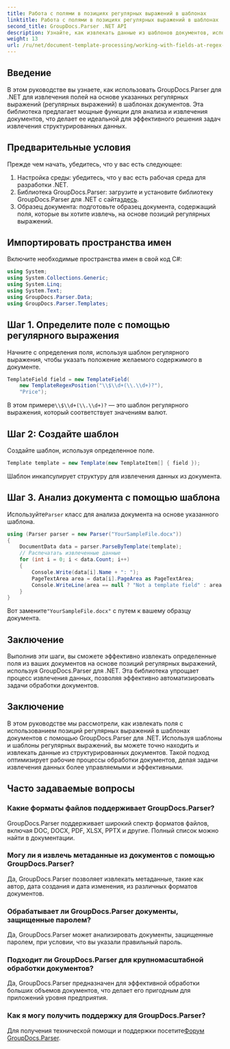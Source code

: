 ```yaml
---
title: Работа с полями в позициях регулярных выражений в шаблонах
linktitle: Работа с полями в позициях регулярных выражений в шаблонах
second_title: GroupDocs.Parser .NET API
description: Узнайте, как извлекать данные из шаблонов документов, используя позиции регулярных выражений, с помощью GroupDocs.Parser для .NET. Эффективно автоматизируйте задачи по извлечению данных.
weight: 13
url: /ru/net/document-template-processing/working-with-fields-at-regex-positions-in-templates/
---
```

## Введение
В этом руководстве вы узнаете, как использовать GroupDocs.Parser для .NET для извлечения полей на основе указанных регулярных выражений (регулярных выражений) в шаблонах документов. Эта библиотека предлагает мощные функции для анализа и извлечения документов, что делает ее идеальной для эффективного решения задач извлечения структурированных данных.
## Предварительные условия
Прежде чем начать, убедитесь, что у вас есть следующее:
1. Настройка среды: убедитесь, что у вас есть рабочая среда для разработки .NET.
2.  Библиотека GroupDocs.Parser: загрузите и установите библиотеку GroupDocs.Parser для .NET с сайта[здесь](https://releases.groupdocs.com/parser/net/).
3. Образец документа: подготовьте образец документа, содержащий поля, которые вы хотите извлечь, на основе позиций регулярных выражений.

## Импортировать пространства имен
Включите необходимые пространства имен в свой код C#:
```csharp
using System;
using System.Collections.Generic;
using System.Linq;
using System.Text;
using GroupDocs.Parser.Data;
using GroupDocs.Parser.Templates;
```
## Шаг 1. Определите поле с помощью регулярного выражения
Начните с определения поля, используя шаблон регулярного выражения, чтобы указать положение желаемого содержимого в документе.
```csharp
TemplateField field = new TemplateField(
    new TemplateRegexPosition("\\$\\d+(\\.\\d+)?"),
    "Price");
```
 В этом примере`\\$\\d+(\\.\\d+)?` — это шаблон регулярного выражения, который соответствует значениям валют.
## Шаг 2: Создайте шаблон
Создайте шаблон, используя определенное поле.
```csharp
Template template = new Template(new TemplateItem[] { field });
```
Шаблон инкапсулирует структуру для извлечения данных из документа.
## Шаг 3. Анализ документа с помощью шаблона
 Используйте`Parser` класс для анализа документа на основе указанного шаблона.
```csharp
using (Parser parser = new Parser("YourSampleFile.docx"))
{
    DocumentData data = parser.ParseByTemplate(template);
    // Распечатать извлеченные данные
    for (int i = 0; i < data.Count; i++)
    {
        Console.Write(data[i].Name + ": ");
        PageTextArea area = data[i].PageArea as PageTextArea;
        Console.WriteLine(area == null ? "Not a template field" : area.Text);
    }
}
```
 Вот замените`"YourSampleFile.docx"` с путем к вашему образцу документа.

## Заключение
Выполнив эти шаги, вы сможете эффективно извлекать определенные поля из ваших документов на основе позиций регулярных выражений, используя GroupDocs.Parser для .NET. Эта библиотека упрощает процесс извлечения данных, позволяя эффективно автоматизировать задачи обработки документов.

## Заключение
В этом руководстве мы рассмотрели, как извлекать поля с использованием позиций регулярных выражений в шаблонах документов с помощью GroupDocs.Parser для .NET. Используя шаблоны и шаблоны регулярных выражений, вы можете точно находить и извлекать данные из структурированных документов. Такой подход оптимизирует рабочие процессы обработки документов, делая задачи извлечения данных более управляемыми и эффективными.

## Часто задаваемые вопросы
### Какие форматы файлов поддерживает GroupDocs.Parser?
GroupDocs.Parser поддерживает широкий спектр форматов файлов, включая DOC, DOCX, PDF, XLSX, PPTX и другие. Полный список можно найти в документации.
### Могу ли я извлечь метаданные из документов с помощью GroupDocs.Parser?
Да, GroupDocs.Parser позволяет извлекать метаданные, такие как автор, дата создания и дата изменения, из различных форматов документов.
### Обрабатывает ли GroupDocs.Parser документы, защищенные паролем?
Да, GroupDocs.Parser может анализировать документы, защищенные паролем, при условии, что вы указали правильный пароль.
### Подходит ли GroupDocs.Parser для крупномасштабной обработки документов?
Да, GroupDocs.Parser предназначен для эффективной обработки больших объемов документов, что делает его пригодным для приложений уровня предприятия.
### Как я могу получить поддержку для GroupDocs.Parser?
 Для получения технической помощи и поддержки посетите[Форум GroupDocs.Parser](https://forum.groupdocs.com/c/parser/17).